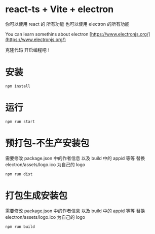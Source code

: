 # react-ts + Vite + electron

你可以使用 react 的 所有功能 也可以使用 electron 的所有功能

You can learn somethins about electron
[https://www.electronjs.org/](https://www.electronjs.org/)

克隆代码 开启编程吧！

# 安装

```
npm install
```

# 运行

```
npm run start
```

# 预打包-不生产安装包

需要修改 package.json 中的作者信息 以及 build 中的 appid 等等
替换 electron/assets/logo.ico 为自己的 logo

```
npm run dist
```

# 打包生成安装包

需要修改 package.json 中的作者信息 以及 build 中的 appid 等等
替换 electron/assets/logo.ico 为自己的 logo

```
npm run build
```
